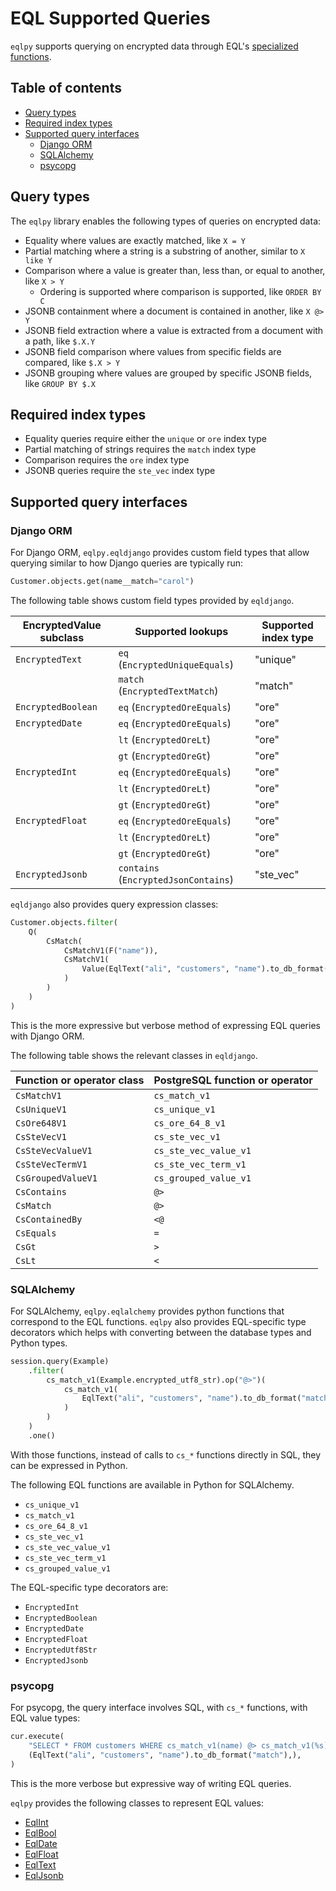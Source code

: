 # EQL Supported Queries

`eqlpy` supports querying on encrypted data through EQL's [specialized functions](https://github.com/cipherstash/encrypt-query-language#searching-data-with-eql).

## Table of contents

- [Query types](#query-types)
- [Required index types](#required-index-types)
- [Supported query interfaces](#supported-query-interfaces)
  - [Django ORM](#django-orm)
  - [SQLAlchemy](#sqlalchemy)
  - [psycopg](#psycopg)

## Query types

The `eqlpy` library enables the following types of queries on encrypted data:

- Equality where values are exactly matched, like `X = Y`
- Partial matching where a string is a substring of another, similar to `X like Y`
- Comparison where a value is greater than, less than, or equal to another, like `X > Y`
  - Ordering is supported where comparison is supported, like `ORDER BY C`
- JSONB containment where a document is contained in another, like `X @> Y`
- JSONB field extraction where a value is extracted from a document with a path, like `$.X.Y`
- JSONB field comparison where values from specific fields are compared, like `$.X > Y`
- JSONB grouping where values are grouped by specific JSONB fields, like `GROUP BY $.X`

## Required index types

- Equality queries require either the `unique` or `ore` index type
- Partial matching of strings requires the `match` index type
- Comparison requires the `ore` index type
- JSONB queries require the `ste_vec` index type

## Supported query interfaces

### Django ORM

For Django ORM, `eqlpy.eqldjango` provides custom field types that allow querying similar to how Django queries are typically run:

```python
Customer.objects.get(name__match="carol")
```

The following table shows custom field types provided by `eqldjango`.

| EncryptedValue subclass | Supported lookups                    | Supported index type |
|-------------------------|--------------------------------------|----------------------|
| `EncryptedText`         | `eq` (`EncryptedUniqueEquals`)       | "unique"             |
|                         | `match` (`EncryptedTextMatch`)       | "match"              |
| `EncryptedBoolean`      | `eq` (`EncryptedOreEquals`)          | "ore"                |
| `EncryptedDate`         | `eq` (`EncryptedOreEquals`)          | "ore"                |
|                         | `lt` (`EncryptedOreLt`)              | "ore"                |
|                         | `gt` (`EncryptedOreGt`)              | "ore"                |
| `EncryptedInt`          | `eq` (`EncryptedOreEquals`)          | "ore"                |
|                         | `lt` (`EncryptedOreLt`)              | "ore"                |
|                         | `gt` (`EncryptedOreGt`)              | "ore"                |
| `EncryptedFloat`        | `eq` (`EncryptedOreEquals`)          | "ore"                |
|                         | `lt` (`EncryptedOreLt`)              | "ore"                |
|                         | `gt` (`EncryptedOreGt`)              | "ore"                |
| `EncryptedJsonb`        | `contains` (`EncryptedJsonContains`) | "ste_vec"            |

`eqldjango` also provides query expression classes:

```python
Customer.objects.filter(
    Q(
        CsMatch(
            CsMatchV1(F("name")),
            CsMatchV1(
                Value(EqlText("ali", "customers", "name").to_db_format("match"))
            )
        )
    )
)
```

This is the more expressive but verbose method of expressing EQL queries with Django ORM.

The following table shows the relevant classes in `eqldjango`.

| Function or operator class | PostgreSQL function or operator |
|----------------------------|---------------------------------|
| `CsMatchV1`                | `cs_match_v1`                   |
| `CsUniqueV1`               | `cs_unique_v1`                  |
| `CsOre648V1`               | `cs_ore_64_8_v1`                |
| `CsSteVecV1`               | `cs_ste_vec_v1`                 |
| `CsSteVecValueV1`          | `cs_ste_vec_value_v1`           |
| `CsSteVecTermV1`           | `cs_ste_vec_term_v1`            |
| `CsGroupedValueV1`         | `cs_grouped_value_v1`           |
| `CsContains`               | `@>`                            |
| `CsMatch`                  | `@>`                            |
| `CsContainedBy`            | `<@`                            |
| `CsEquals`                 | `=`                             |
| `CsGt`                     | `>`                             |
| `CsLt`                     | `<`                             |

### SQLAlchemy

For SQLAlchemy, `eqlpy.eqlalchemy` provides python functions that correspond to the EQL functions.
`eqlpy` also provides EQL-specific type decorators which helps with converting between the database types and Python types.

```python
session.query(Example)
    .filter(
        cs_match_v1(Example.encrypted_utf8_str).op("@>")(
            cs_match_v1(
                EqlText("ali", "customers", "name").to_db_format("match")
            )
        )
    )
    .one()
```

With those functions, instead of calls to `cs_*` functions directly in SQL, they can be expressed in Python.

The following EQL functions are available in Python for SQLAlchemy.

- `cs_unique_v1`
- `cs_match_v1`
- `cs_ore_64_8_v1`
- `cs_ste_vec_v1`
- `cs_ste_vec_value_v1`
- `cs_ste_vec_term_v1`
- `cs_grouped_value_v1`

The EQL-specific type decorators are:

- `EncryptedInt`
- `EncryptedBoolean`
- `EncryptedDate`
- `EncryptedFloat`
- `EncryptedUtf8Str`
- `EncryptedJsonb`

### psycopg

For psycopg, the query interface involves SQL, with `cs_*` functions, with EQL value types:

```python
cur.execute(
    "SELECT * FROM customers WHERE cs_match_v1(name) @> cs_match_v1(%s)",
    (EqlText("ali", "customers", "name").to_db_format("match"),),
)
```

This is the more verbose but expressive way of writing EQL queries.

`eqlpy` provides the following classes to represent EQL values:

- [EqlInt](VALUE_CLASSES.md#eqlint)
- [EqlBool](VALUE_CLASSES.md#eqlbool)
- [EqlDate](VALUE_CLASSES.md#eqldate)
- [EqlFloat](VALUE_CLASSES.md#eqlfloat)
- [EqlText](VALUE_CLASSES.md#eqltext)
- [EqlJsonb](VALUE_CLASSES.md#eqljsonb)


